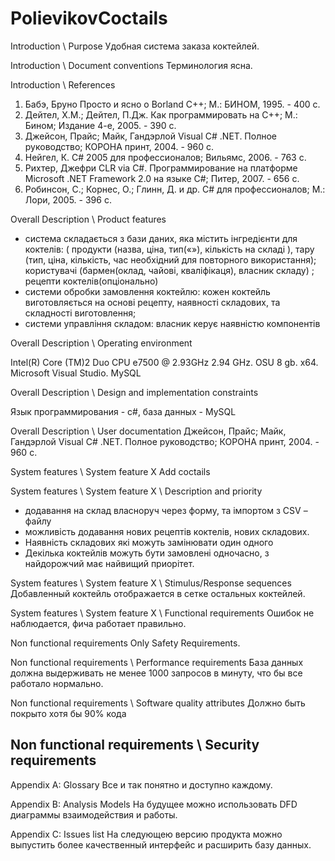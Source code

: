 # PolievikovCoctails
Introduction \ Purpose
Удобная система заказа коктейлей.

Introduction \ Document conventions
Терминология ясна.

Introduction \ References

1. Бабэ, Бруно Просто и ясно о Borland C++; М.: БИНОМ, 1995. - 400 c.
2. Дейтел, Х.М.; Дейтел, П.Дж. Как программировать на С++; М.: Бином; Издание 4-е, 2005. - 390 c.
3. Джейсон, Прайс; Майк, Гандэрлой Visual C# .NET. Полное руководство; КОРОНА принт, 2004. - 960 c.
4. Нейгел, К. C# 2005 для профессионалов; Вильямс, 2006. - 763 c.
5. Рихтер, Джефри CLR via C#. Программирование на платформе Microsoft .NET Framework 2.0 на языке C#; Питер, 2007. - 656 c.
6. Робинсон, С.; Корнес, О.; Глинн, Д. и др. C# для профессионалов; М.: Лори, 2005. - 396 c.

Overall Description \ Product features

- система складається з бази даних, яка містить інгредієнти для коктелів: ( 
продукти (назва, ціна, тип(«»), кількість на складі ), тару (тип, ціна, кількість, час необхідний для повторного використання); 
користувачі (бармен(оклад, чайові, кваліфікаця), власник складу) ; 
рецепти коктелів(опціонально) 
- системи обробки замовлення коктейлю: кожен коктейль виготовляється на основі рецепту, наявності складових, та складності виготовлення; 
- системи управління складом: власник керує наявністю компонентів 


Overall Description \ Operating environment

Intel(R) Core (TM)2 Duo CPU e7500 @ 2.93GHz 2.94 GHz. OSU 8 gb. x64. Microsoft Visual Studio. MySQL

Overall Description \ Design and implementation constraints

Язык программирования - c#, база данных - MySQL

Overall Description \ User documentation
Джейсон, Прайс; Майк, Гандэрлой Visual C# .NET. Полное руководство; КОРОНА принт, 2004. - 960 c.

System features \ System feature X
Add coctails

System features \ System feature X \ Description and priority
- додавання на склад власноруч через форму, та імпортом з CSV –файлу 
- можливість додавання нових рецептів коктелів, нових складових. 
- Наявність складових які можуть замінювати один одного 
- Декілька коктейлів можуть бути замовлені одночасно, з найдорожчий має найвищий приорітет.

System features \ System feature X \ Stimulus/Response sequences
Добавленный коктейль отображается в сетке остальных коктейлей.

System features \ System feature X \ Functional requirements
Ошибок не наблюдается, фича работает правильно. 

Non functional requirements
Only Safety Requirements.

Non functional requirements \ Performance requirements
База данных должна выдерживать не менее 1000 запросов в минуту, что бы все работало нормально. 

Non functional requirements \ Software quality attributes
Должно быть покрыто хотя бы 90% кода

Non functional requirements \ Security requirements
-

Appendix A: Glossary
Все и так понятно и доступно каждому. 

Appendix B: Analysis Models
На будущее можно использовать DFD диаграммы взаимодействия и работы.

Appendix C: Issues list
На следующею версию продукта можно выпустить более качественный интерфейс и расширить базу данных.
